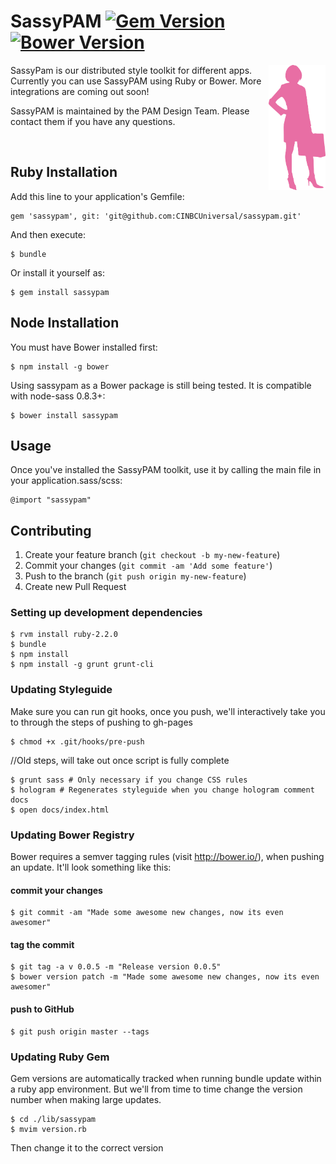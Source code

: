 # SassyPAM [![Gem Version](https://badge.fury.io/rb/sassypam.svg)](http://badge.fury.io/rb/sassypam) [![Bower Version](https://badge.fury.io/bo/sassypam.svg)](http://badge.fury.io/bo/sassypam)

<img align="right" height="200" src="/vendor/assets/images/sassy_pam.png">

SassyPam is our distributed style toolkit for different apps. Currently you can use SassyPAM using Ruby or Bower. More
integrations are coming out soon!

SassyPAM is maintained by the PAM Design Team. Please contact them if you have any questions.

<br>


## Ruby Installation

Add this line to your application's Gemfile:

    gem 'sassypam', git: 'git@github.com:CINBCUniversal/sassypam.git'

And then execute:

    $ bundle

Or install it yourself as:

    $ gem install sassypam

## Node Installation

You must have Bower installed first:

    $ npm install -g bower

Using sassypam as a Bower package is still being tested. It is compatible with node-sass 0.8.3+:

    $ bower install sassypam

## Usage

Once you've installed the SassyPAM toolkit, use it by calling the main file in your application.sass/scss:

    @import "sassypam"

## Contributing

1. Create your feature branch (`git checkout -b my-new-feature`)
2. Commit your changes (`git commit -am 'Add some feature'`)
3. Push to the branch (`git push origin my-new-feature`)
4. Create new Pull Request

### Setting up development dependencies

    $ rvm install ruby-2.2.0
    $ bundle
    $ npm install
    $ npm install -g grunt grunt-cli

### Updating Styleguide

Make sure you can run git hooks, once you push, we'll interactively take you to through the steps of pushing to gh-pages

    $ chmod +x .git/hooks/pre-push


//Old steps, will take out once script is fully complete

    $ grunt sass # Only necessary if you change CSS rules
    $ hologram # Regenerates styleguide when you change hologram comment docs
    $ open docs/index.html

### Updating Bower Registry

Bower requires a semver tagging rules (visit http://bower.io/), when pushing an update. It'll look something like this:

#### commit your changes

    $ git commit -am "Made some awesome new changes, now its even awesomer"

#### tag the commit

    $ git tag -a v 0.0.5 -m "Release version 0.0.5"
    $ bower version patch -m "Made some awesome new changes, now its even awesomer"

#### push to GitHub

    $ git push origin master --tags

### Updating Ruby Gem

Gem versions are automatically tracked when running bundle update within a ruby app environment. But we'll from time to time
change the version number when making large updates. 

    $ cd ./lib/sassypam
    $ mvim version.rb

Then change it to the correct version
